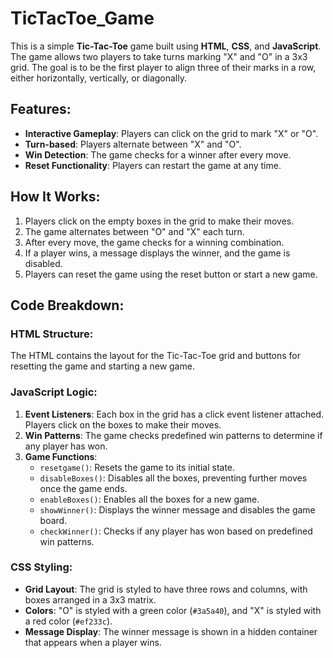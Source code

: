 # TicTacToe_Game
This is a simple **Tic-Tac-Toe** game built using **HTML**, **CSS**, and **JavaScript**. The game allows two players to take turns marking "X" and "O" in a 3x3 grid. The goal is to be the first player to align three of their marks in a row, either horizontally, vertically, or diagonally.

## Features:
- **Interactive Gameplay**: Players can click on the grid to mark "X" or "O".
- **Turn-based**: Players alternate between "X" and "O".
- **Win Detection**: The game checks for a winner after every move.
- **Reset Functionality**: Players can restart the game at any time.

## How It Works:
1. Players click on the empty boxes in the grid to make their moves.
2. The game alternates between "O" and "X" each turn.
3. After every move, the game checks for a winning combination.
4. If a player wins, a message displays the winner, and the game is disabled.
5. Players can reset the game using the reset button or start a new game.

## Code Breakdown:

### HTML Structure:
The HTML contains the layout for the Tic-Tac-Toe grid and buttons for resetting the game and starting a new game.

### JavaScript Logic:
1. **Event Listeners**: Each box in the grid has a click event listener attached. Players click on the boxes to make their moves.
2. **Win Patterns**: The game checks predefined win patterns to determine if any player has won.
3. **Game Functions**:
   - `resetgame()`: Resets the game to its initial state.
   - `disableBoxes()`: Disables all the boxes, preventing further moves once the game ends.
   - `enableBoxes()`: Enables all the boxes for a new game.
   - `showWinner()`: Displays the winner message and disables the game board.
   - `checkWinner()`: Checks if any player has won based on predefined win patterns.

### CSS Styling:
- **Grid Layout**: The grid is styled to have three rows and columns, with boxes arranged in a 3x3 matrix.
- **Colors**: "O" is styled with a green color (`#3a5a40`), and "X" is styled with a red color (`#ef233c`).
- **Message Display**: The winner message is shown in a hidden container that appears when a player wins.
